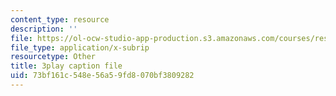 ```yaml
---
content_type: resource
description: ''
file: https://ol-ocw-studio-app-production.s3.amazonaws.com/courses/res-15-003-shaping-the-future-of-work-15-662x-spring-2016/73bf161c548e56a59fd8070bf3809282_Wi4W4PTzdhI.vtt
file_type: application/x-subrip
resourcetype: Other
title: 3play caption file
uid: 73bf161c-548e-56a5-9fd8-070bf3809282
---
```

